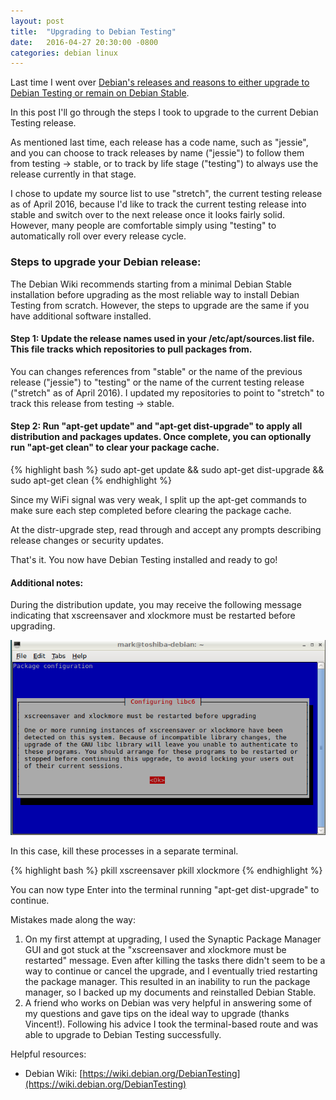 ```yaml
---
layout: post
title:  "Upgrading to Debian Testing"
date:   2016-04-27 20:30:00 -0800
categories: debian linux
---
```

Last time I went over [Debian's releases and reasons to either upgrade to Debian Testing or remain on Debian Stable](/debian/linux/2016/04/24/debian-releases-and-deciding-to-upgrade.html).

In this post I'll go through the steps I took to upgrade to the current Debian Testing release.

As mentioned last time, each release has a code name, such as "jessie", and you can choose to track releases by name ("jessie") to follow them from testing -> stable, or to track by life stage ("testing") to always use the release currently in that stage.

I chose to update my source list to use "stretch", the current testing release as of April 2016, because I'd like to track the current testing release into stable and switch over to the next release once it looks fairly solid.  However, many people are comfortable simply using "testing" to automatically roll over every release cycle.

### Steps to upgrade your Debian release:

The Debian Wiki recommends starting from a minimal Debian Stable installation before upgrading as the most reliable way to install Debian Testing from scratch.  However, the steps to upgrade are the same if you have additional software installed.

#### Step 1: Update the release names used in your /etc/apt/sources.list file.  This file tracks which repositories to pull packages from.

You can changes references from "stable" or the name of the previous release ("jessie") to "testing" or the name of the current testing release ("stretch" as of April 2016).  I updated my repositories to point to "stretch" to track this release from testing -> stable.

#### Step 2: Run "apt-get update" and "apt-get dist-upgrade" to apply all distribution and packages updates.  Once complete, you can optionally run "apt-get clean" to clear your package cache.

{% highlight bash %}
sudo apt-get update && sudo apt-get dist-upgrade && sudo apt-get clean
{% endhighlight %}

Since my WiFi signal was very weak, I split up the apt-get commands to make sure each step completed before clearing the package cache.

At the distr-upgrade step, read through and accept any prompts describing release changes or security updates.

That's it.  You now have Debian Testing installed and ready to go!

#### Additional notes:

During the distribution update, you may receive the following message indicating that xscreensaver and xlockmore must be restarted before upgrading.

![alt-text](/images/20160427_xscreensaver_must_restart.png "Screenshot of the xscreensaver must be restarted dialog")

In this case, kill these processes in a separate terminal.

{% highlight bash %}
pkill xscreensaver
pkill xlockmore
{% endhighlight %}

You can now type Enter into the terminal running "apt-get dist-upgrade" to continue.

Mistakes made along the way:

1. On my first attempt at upgrading, I used the Synaptic Package Manager GUI and got stuck at the "xscreensaver and xlockmore must be restarted" message.  Even after killing the tasks there didn't seem to be a way to continue or cancel the upgrade, and I eventually tried restarting the package manager.  This resulted in an inability to run the package manager, so I backed up my documents and reinstalled Debian Stable.
2. A friend who works on Debian was very helpful in answering some of my questions and gave tips on the ideal way to upgrade (thanks Vincent!).  Following his advice I took the terminal-based route and was able to upgrade to Debian Testing successfully.

Helpful resources:

* Debian  Wiki: [https://wiki.debian.org/DebianTesting](https://wiki.debian.org/DebianTesting)

